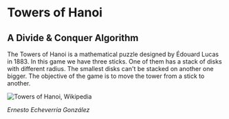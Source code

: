 # Towers of Hanoi
## A Divide & Conquer Algorithm

The Towers of Hanoi is a mathematical puzzle designed by Édouard Lucas in 1883.
In this game we have three sticks. One of them has a stack of disks with different 
radius. The smallest disks can't be stacked on another one bigger. The objective
of the game is to move the tower from a stick to another.

![Towers of Hanoi, Wikipedia](https://upload.wikimedia.org/wikipedia/commons/0/07/Tower_of_Hanoi.jpeg)

_Ernesto Echeverría González_